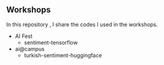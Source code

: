## Workshops
In this repository , I share the codes I used in the workshops.

* AI Fest 
  * sentiment-tensorflow
* ai@campus
  * turkish-sentiment-huggingface
